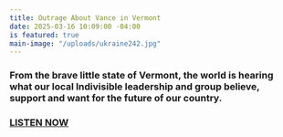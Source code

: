 ```yaml
---
title: Outrage About Vance in Vermont
date: 2025-03-16 10:09:00 -04:00
is featured: true
main-image: "/uploads/ukraine242.jpg"
---
```


### From the brave little state of Vermont, the world is hearing what our local Indivisible leadership and group believe, support and want for the future of our country.  

### [LISTEN NOW](https://soundcloud.com/pacificanetwork/031225-outrage-about-vance-takes-to-the-street) 